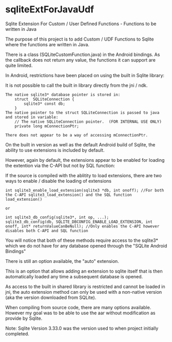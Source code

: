 # sqliteExtForJavaUdf
Sqlite Extension For Custom / User Defined Functions - Functions to be written in Java 

The purpose of this project is to add Custom / UDF Functions to Sqlite where the functions are written in Java.

There is a class (SQLiteCustomFunction.java) in the Android bindings. As the callback does not return any value, the functions it can support are quite limited.

In Android, restrictions have been placed on using the built in Sqlite library:


It is not possible to call the built in library directly from the jni / ndk.

	The native sqlite3* database pointer is stored in:
		struct	SQLiteConnection {
			sqlite3* const db;
		}
	The native pointer to the struct SQLiteConnection is passed to java and stored in variable: 
		// The native SQLiteConnection pointer.  (FOR INTERNAL USE ONLY)
		private long mConnectionPtr;
		
	There does not appear to be a way of accessing mConnectionPtr.
	
On the built in version as well as the default Android build of Sqlite, the ability to use extensions is included by default.

However, again by default, the extensions appear to be enabled for loading the extention via the C-API but not by SQL function:

If the source is compiled with the ablitity to load extensions, there are two ways to enable / disable the loading of extensions 

	int sqlite3_enable_load_extension(sqlite3 *db, int onoff); //For both the C-API sqlite3_load_extension() and the SQL function load_extension()

	or 

	int sqlite3_db_config(sqlite3*, int op, ...);
	sqlite3_db_config(db, SQLITE_DBCONFIG_ENABLE_LOAD_EXTENSION, int onoff, int* returnValueCanBeNull); //Only enables the C-API however disables both C-API and SQL function


You will notice that both of these methods require access to the sqlite3* which we do not have for any database opened through the "SQLite Android Bindings"

There is still an option available, the "auto" extension.

This is an option that allows adding an extension to sqlite itself that is then automatically loaded any time a subsequent database is opened.

As access to the built in shared library is restricted and cannot be loaded in jni, the auto extension method can only be used with a non-native version (aka the version downloaded from SQLite).

When compiling from source code, there are many options available.  However my goal was to be able to use the aar without modification as provide by Sqlite.

Note: Sqlite Version 3.33.0 was the version used to when project initially completed.